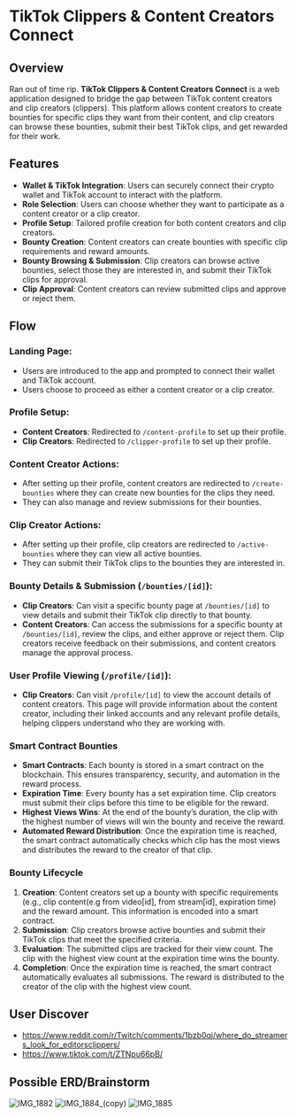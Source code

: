 # TikTok Clippers & Content Creators Connect

## Overview
Ran out of time rip.
**TikTok Clippers & Content Creators Connect** is a web application designed to bridge the gap between TikTok content creators and clip creators (clippers). This platform allows content creators to create bounties for specific clips they want from their content, and clip creators can browse these bounties, submit their best TikTok clips, and get rewarded for their work.

## Features
- **Wallet & TikTok Integration**: Users can securely connect their crypto wallet and TikTok account to interact with the platform.
- **Role Selection**: Users can choose whether they want to participate as a content creator or a clip creator.
- **Profile Setup**: Tailored profile creation for both content creators and clip creators.
- **Bounty Creation**: Content creators can create bounties with specific clip requirements and reward amounts.
- **Bounty Browsing & Submission**: Clip creators can browse active bounties, select those they are interested in, and submit their TikTok clips for approval.
- **Clip Approval**: Content creators can review submitted clips and approve or reject them.

## Flow

### Landing Page:
- Users are introduced to the app and prompted to connect their wallet and TikTok account.
- Users choose to proceed as either a content creator or a clip creator.

### Profile Setup:
- **Content Creators**: Redirected to `/content-profile` to set up their profile.
- **Clip Creators**: Redirected to `/clipper-profile` to set up their profile.

### Content Creator Actions:
- After setting up their profile, content creators are redirected to `/create-bounties` where they can create new bounties for the clips they need.
- They can also manage and review submissions for their bounties.

### Clip Creator Actions:
- After setting up their profile, clip creators are redirected to `/active-bounties` where they can view all active bounties.
- They can submit their TikTok clips to the bounties they are interested in.


### Bounty Details & Submission (`/bounties/[id]`):
- **Clip Creators**: Can visit a specific bounty page at `/bounties/[id]` to view details and submit their TikTok clip directly to that bounty.
- **Content Creators**: Can access the submissions for a specific bounty at `/bounties/[id]`, review the clips, and either approve or reject them.
Clip creators receive feedback on their submissions, and content creators manage the approval process.

### User Profile Viewing (`/profile/[id]`):
- **Clip Creators**: Can visit `/profile/[id]` to view the account details of content creators. This page will provide information about the content creator, including their linked accounts and any relevant profile details, helping clippers understand who they are working with.

### Smart Contract Bounties
- **Smart Contracts**: Each bounty is stored in a smart contract on the blockchain. This ensures transparency, security, and automation in the reward process.
- **Expiration Time**: Every bounty has a set expiration time. Clip creators must submit their clips before this time to be eligible for the reward.
- **Highest Views Wins**: At the end of the bounty’s duration, the clip with the highest number of views will win the bounty and receive the reward.
- **Automated Reward Distribution**: Once the expiration time is reached, the smart contract automatically checks which clip has the most views and distributes the reward to the creator of that clip.

### Bounty Lifecycle
1. **Creation**: Content creators set up a bounty with specific requirements (e.g., clip content(e.g from video[id], from stream[id], expiration time) and the reward amount. This information is encoded into a smart contract.
2. **Submission**: Clip creators browse active bounties and submit their TikTok clips that meet the specified criteria.
3. **Evaluation**: The submitted clips are tracked for their view count. The clip with the highest view count at the expiration time wins the bounty.
4. **Completion**: Once the expiration time is reached, the smart contract automatically evaluates all submissions. The reward is distributed to the creator of the clip with the highest view count.

## User Discover
- https://www.reddit.com/r/Twitch/comments/1bzb0qj/where_do_streamers_look_for_editorsclippers/
- https://www.tiktok.com/t/ZTNpu66pB/

## Possible ERD/Brainstorm
![IMG_1882](https://github.com/user-attachments/assets/ecbfbce5-35ef-46c3-a583-a1c35fd5ee45)
![IMG_1884_(copy)](https://github.com/user-attachments/assets/40f19e11-6d00-46d0-a5ea-bcfed4481001)
![IMG_1885](https://github.com/user-attachments/assets/745a1697-8c85-4835-8507-f8631ebbb38a)
